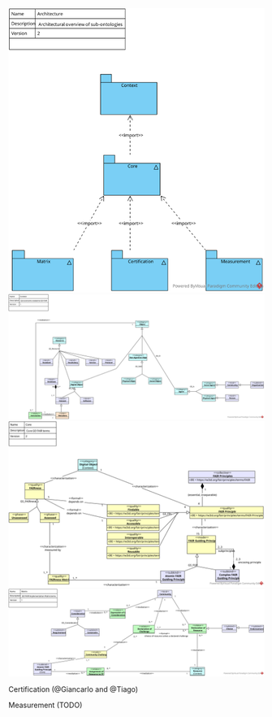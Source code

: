 ![Architecture](https://github.com/go-fair-ins/GO-FAIR-Ontology/blob/master/Diagrams/Architecture.svg)
![Context](https://github.com/go-fair-ins/GO-FAIR-Ontology/blob/master/Diagrams/Context.svg)
![Core](https://github.com/go-fair-ins/GO-FAIR-Ontology/blob/master/Diagrams/Core.svg)
![Matrix](https://github.com/go-fair-ins/GO-FAIR-Ontology/blob/master/Diagrams/Matrix.svg)

Certification (@Giancarlo and @Tiago)

Measurement (TODO)
